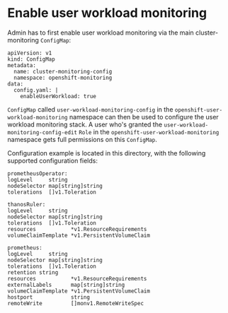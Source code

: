 # Enable user workload monitoring

Admin has to first enable user workload monitoring via the main cluster-monitoring `ConfigMap`:

```
apiVersion: v1
kind: ConfigMap
metadata:
  name: cluster-monitoring-config
  namespace: openshift-monitoring
data:
  config.yaml: |
    enableUserWorkload: true
```

`ConfigMap` called `user-workload-monitoring-config` in the `openshift-user-workload-monitoring` namespace can then be used to configure the user workload monitoring stack. A user who's granted the `user-workload-monitoring-config-edit` `Role` in the `openshift-user-workload-monitoring` namespace gets full permissions on this `ConfigMap`.

Configuration example is located in this directory, with the following supported configuration fields:
```
prometheusOperator:
logLevel     string
nodeSelector map[string]string
tolerations  []v1.Toleration

thanosRuler:
logLevel     string
nodeSelector map[string]string
tolerations  []v1.Toleration
resources           *v1.ResourceRequirements
volumeClaimTemplate *v1.PersistentVolumeClaim

prometheus:
logLevel     string
nodeSelector map[string]string
tolerations  []v1.Toleration
retention string
resources           *v1.ResourceRequirements
externalLabels      map[string]string
volumeClaimTemplate *v1.PersistentVolumeClaim
hostport            string
remoteWrite         []monv1.RemoteWriteSpec
```
